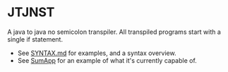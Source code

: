 # JTJNST
A java to java no semicolon transpiler. All transpiled programs start with a single if statement.

- See [SYNTAX.md](https://github.com/tth05/jtjnst/blob/master/SYNTAX.md) for examples, and a syntax overview.
- See [SumApp](https://github.com/tth05/jtjnst/tree/master/src/test/java/com/github/tth05/jtjnst/sandbox/SumApp.java) for an example of what it's currently capable of. 
